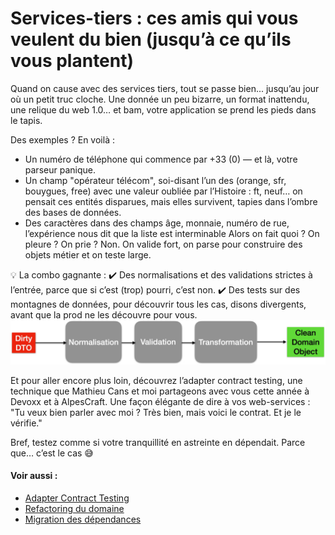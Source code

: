 # Services-tiers : ces amis qui vous veulent du bien (jusqu’à ce qu’ils vous plantent)
Quand on cause avec des services tiers, tout se passe bien... jusqu’au jour où un petit truc cloche. Une donnée un peu bizarre, un format inattendu, une relique du web 1.0… et bam, votre application se prend les pieds dans le tapis.

Des exemples ? En voilà :
* Un numéro de téléphone qui commence par +33 (0) — et là, votre parseur panique.
* Un champ "opérateur télécom", soi-disant l’un des (orange, sfr, bouygues, free)  avec une valeur oubliée par l’Histoire : ft, neuf… on pensait ces entités disparues, mais elles survivent, tapies dans l’ombre des bases de données.
* Des caractères dans des champs âge, monnaie, numéro de rue, l’expérience nous dit que la liste est interminable
Alors on fait quoi ? On pleure ? On prie ? Non. On valide fort, on parse pour construire des objets métier et on teste large.

💡 La combo gagnante :
✔️ Des normalisations et des validations strictes à l’entrée, parce que si c’est (trop) pourri, c’est non.
✔️ Des tests sur des montagnes de données, pour découvrir tous les cas, disons divergents, avant que la prod ne les découvre pour vous.
![Cleaning the data with an anti-corruption layer](dirty-dto-to-clean-domain-object.png)

Et pour aller encore plus loin, découvrez l’adapter contract testing, une technique que Mathieu Cans et moi partageons avec vous cette année à Devoxx et à AlpesCraft. Une façon élégante de dire à vos web-services : "Tu veux bien parler avec moi ? Très bien, mais voici le contrat. Et je le vérifie."

Bref, testez comme si votre tranquillité en astreinte en dépendait. Parce que… c’est le cas 😅

####  Voir aussi :
- [Adapter Contract Testing](README.md)
- [Refactoring du domaine](avantage-refactoring-du-domaine.md)
- [Migration des dépendances](avantage-migration-des-partenaires.md)
